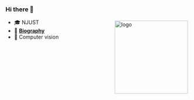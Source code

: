 ### Hi there 👋

<img src="https://github-readme-stats.vercel.app/api?username=muzishen&show_icons=true" alt="logo" height="200" align="right" style="margin: 5px; margin-bottom: 20px;" />

- 🎓 NJUST
- 📖 [**Biography**](https://muzishen1.github.io/)
- 🔭 Computer vision 



